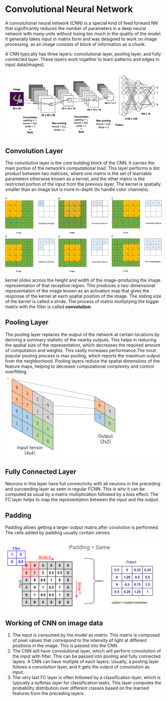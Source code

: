 # Convolutional Neural Network
A convolutional neural network (CNN) is a special kind of feed forward NN that significantly reduces the number of parameters in a deep neural network with many units without losing too much in the quality of the model. It generally takes input in matrix form and was designed to work on image processing, as an image consists of block of information as a chunk.

A CNN typically has three layers: convolutional layer, pooling layer, and fully connected layer. These layers work together to learn patterns and edges in input data(images).

![Alt text](image-6.png)

## Convolution Layer
The convolution layer is the core building block of the CNN. It carries the main portion of the network’s computational load. This layer performs a dot product between two matrices, where one matrix is the set of learnable parameters otherwise known as a kernel, and the other matrix is the restricted portion of the input from the previous layer. The kernel is spatially smaller than an image but is more in-depth (to handle color channels).

![Alt text](image-7.png)

kernel slides across the height and width of the image-producing the image representation of that receptive region. This produces a two-dimensional representation of the image known as an activation map that gives the response of the kernel at each spatial position of the image. The sliding size of the kernel is called a stride. 
The process of matrix multiplying the bigger matrix with the filter is called **convolution**.

## Pooling Layer
The pooling layer replaces the output of the network at certain locations by deriving a summary statistic of the nearby outputs. This helps in reducing the spatial size of the representation, which decreases the required amount of computation and weights. This vastly increases performance.The most popular pooling process is max pooling, which reports the maximum output from the neighborhood. Pooling layers reduce the spatial dimensions of the feature maps, helping to decrease computational complexity and control overfitting.

![Alt Text](image-8.png)

## Fully Connected Layer
Neurons in this layer have full connectivity with all neurons in the preceding and succeeding layer as seen in regular FCNN. This is why it can be computed as usual by a matrix multiplication followed by a bias effect. The FC layer helps to map the representation between the input and the output.

## Padding
Padding allows getting a larger output matrix,after covolution is performed. The cells added by padding usually contain zeroes.

![Alt text](image-9.png)

## Working of CNN on image data
1. The input is consumed by the model as matrix. This matrix is composed of pixel values that correspond to the intensity of light at different positions in the image. This is passed into the CNN.
2. The CNN will have convolutional layer, which will perform convolution of the input with filter. This can be passed into pooling and fully connected layers. A CNN can have multiple of each layers. Usually, a pooling layer follows a convolution layer, and it gets the output of convolution as input.
3. The very last FC layer is often followed by a classification layer, which is typically a softmax layer for classification tasks. This layer computes the probability distribution over different classes based on the learned features from the preceding layers.
